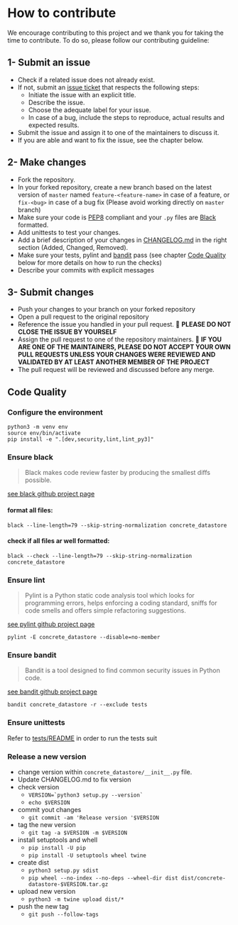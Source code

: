 # How to contribute

We encourage contributing to this project and we thank you for taking the time to contribute.
To do so, please follow our contributing guideline:

## 1- Submit an issue
-  Check if a related issue does not already exist.
-  If not, submit an [issue ticket](https://github.com/Netsach/concrete-datastore/issues/new) that respects the following steps:
   -  Initiate the issue with an explicit title.
   -  Describe the issue.
   -  Choose the adequate label for your issue.
   -  In case of a bug, include the steps to reproduce, actual results and expected results.
-  Submit the issue and assign it to one of the maintainers to discuss it.
-  If you are able and want to fix the issue, see the chapter below.

## 2- Make changes
-  Fork the repository.
-  In your forked repository, create a new branch based on the latest version of `master` named `feature-<feature-name>` in case of a feature, or `fix-<bug>` in case of a bug fix (Please avoid working directly on `master` branch)
-  Make sure your code is [PEP8](https://www.python.org/dev/peps/pep-0008/) compliant and your `.py` files are [Black](https://black.readthedocs.io/en/stable/) formatted.
-  Add unittests to test your changes.
-  Add a brief description of your changes in [CHANGELOG.md](CHANGELOG.md) in the right section (Added, Changed, Removed).
-  Make sure your tests, pylint and [bandit](https://bandit.readthedocs.io/en/latest/) pass (see chapter [Code Quality](#CodeQuality) below for more details on how to run the checks)
-  Describe your commits with explicit messages

## 3- Submit changes
-  Push your changes to your branch on your forked repository
-  Open a pull request to the original repository
-  Reference the issue you handled in your pull request.
:no_entry_sign: **PLEASE DO NOT CLOSE THE ISSUE BY YOURSELF**
-  Assign the pull request to one of the repository maintainers.
:no_entry_sign: **IF YOU ARE ONE OF THE MAINTAINERS, PLEASE DO NOT ACCEPT YOUR OWN PULL REQUESTS UNLESS YOUR CHANGES WERE REVIEWED AND VALIDATED BY AT LEAST ANOTHER MEMBER OF THE PROJECT**
-  The pull request will be reviewed and discussed before any merge.

## <a name="CodeQuality"></a>Code Quality

### Configure the environment

```shell
python3 -m venv env
source env/bin/activate
pip install -e ".[dev,security,lint,lint_py3]"
```

### Ensure black

> Black makes code review faster by producing the smallest diffs possible.

[see black github project page](https://github.com/psf/black)

#### format all files:

```shell
black --line-length=79 --skip-string-normalization concrete_datastore
```

#### check if all files ar well formatted:

```shell
black --check --line-length=79 --skip-string-normalization concrete_datastore
```

### Ensure lint

> Pylint is a Python static code analysis tool which looks for programming errors, helps enforcing a coding standard, sniffs for code smells and offers simple refactoring suggestions.

[see pylint github project page](https://github.com/PyCQA/pylint)

```shell
pylint -E concrete_datastore --disable=no-member
```

### Ensure bandit

> Bandit is a tool designed to find common security issues in Python code.

[see bandit github project page](https://github.com/PyCQA/bandit)

```shell
bandit concrete_datastore -r --exclude tests
```

### Ensure unittests

Refer to [tests/README](tests/README.md) in order to run the tests suit


### Release a new version

- change version within `concrete_datastore/__init__.py` file.
- Update CHANGELOG.md to fix version
- check version
    - ``VERSION=`python3 setup.py --version` ``
    - `echo $VERSION`
- commit yout changes
    - `git commit -am 'Release version '$VERSION`
- tag the new version
    - `git tag -a $VERSION -m $VERSION`
- install setuptools and whell
    - `pip install -U pip`
    - `pip install -U setuptools wheel twine`
- create dist
    - `python3 setup.py sdist`
    - `pip wheel --no-index --no-deps --wheel-dir dist dist/concrete-datastore-$VERSION.tar.gz`
- upload new version
    - `python3 -m twine upload dist/*`
- push the new tag
    - `git push --follow-tags`
